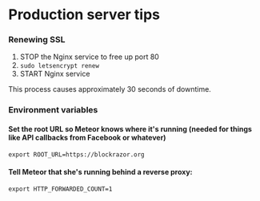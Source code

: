 # Production server tips
### Renewing SSL
1. STOP the Nginx service to free up port 80
2. `sudo letsencrypt renew`
3. START Nginx service

This process causes approximately 30 seconds of downtime.

### Environment variables
#### Set the root URL so Meteor knows where it's running (needed for things like API callbacks from Facebook or whatever)
```
export ROOT_URL=https://blockrazor.org
```

#### Tell Meteor that she's running behind a reverse proxy:
```
export HTTP_FORWARDED_COUNT=1
```
